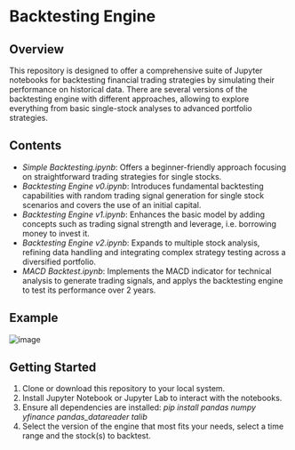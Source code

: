 # Backtesting Engine
## Overview
This repository is designed to offer a comprehensive suite of Jupyter notebooks for backtesting financial trading strategies by simulating their performance on historical data. There are several versions of the backtesting engine with different approaches, allowing to explore everything from basic single-stock analyses to advanced portfolio strategies.

## Contents
 - *Simple Backtesting.ipynb*: Offers a beginner-friendly approach focusing on straightforward trading strategies for single stocks.
 - *Backtesting Engine v0.ipynb*: Introduces fundamental backtesting capabilities with random trading signal generation for single stock scenarios and covers the use of an initial capital.
 - *Backtesting Engine v1.ipynb*: Enhances the basic model by adding concepts such as trading signal strength and leverage, i.e. borrowing money to invest it.
 - *Backtesting Engine v2.ipynb*: Expands to multiple stock analysis, refining data handling and integrating complex strategy testing across a diversified portfolio.
 - *MACD Backtest.ipynb*: Implements the MACD indicator for technical analysis to generate trading signals, and applys the backtesting engine to test its performance over 2 years.

## Example
![image](https://github.com/AndresMireles/BacktestingEngine/assets/64489886/82605970-b3b6-4778-8618-5d1358d75068)

## Getting Started
1. Clone or download this repository to your local system.
2. Install Jupyter Notebook or Jupyter Lab to interact with the notebooks.
3. Ensure all dependencies are installed:
   *pip install pandas numpy yfinance pandas_datareader talib*
4. Select the version of the engine that most fits your needs, select a time range and the stock(s) to backtest.

